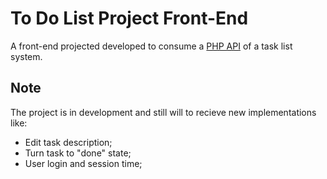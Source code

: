 # To Do List Project Front-End

A front-end projected developed to consume a [PHP API](https://github.com/isaacnwt/todo-list-api) 
of a task list system.

## Note
The project is in development and still will to recieve new implementations like:
- Edit task description;
- Turn task to "done" state;
- User login and session time; 
